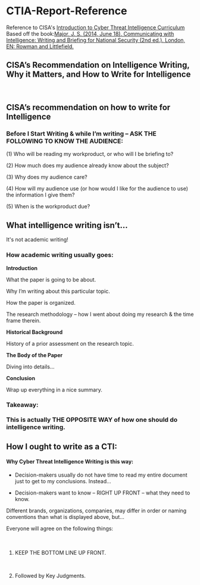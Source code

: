 # CTIA-Report-Reference

Reference to CISA's [Introduction to Cyber Threat Intelligence Curriculum](https://fedvte.usalearning.gov/publiccourses/ICI/index22.htm)
Based off the book:[Major, J. S. (2014, June 18).  Communicating with Intelligence: Writing and Briefing for National Security (2nd ed.).  London, EN: Rowman and Littlefield.](https://www.amazon.com/Communicating-Intelligence-Briefing-Professional-Education/dp/1442226625/ref=sr_1_1?crid=2MNXGZBPNJ5MO&dib=eyJ2IjoiMSJ9.uVJAb5kkluDrs-hPs6_b126aVXY5AEpEysODRqruAH7yyHG3KfVfcOVfdOOXHuCYFVULnZi6I_r0roQ_JZiAo8pYxIN7cd0Mrb8Z6FzlKtw.udHxlqatxvrhczsh9SuGtvY5BhTjDZQ2PlzsTI-69Gw&dib_tag=se&keywords=James+S.+Major+communicating+with+intelligence&qid=1718602796&s=digital-text&sprefix=james+s.+major+communicating+with+intelligence%2Cdigital-text%2C79&sr=1-1-catcorr)

<h2>CISA’s Recommendation on Intelligence Writing, Why it Matters, and How to Write for Intelligence</h2>

<br />

<h2>CISA’s recommendation on how to write for Intelligence</h2>

<h3>Before I Start Writing & while I’m writing – ASK THE FOLLOWING TO KNOW THE AUDIENCE:</h3>

(1) Who will be reading my workproduct, or who will I be briefing to?

(2) How much does my audience already know about the subject?

(3) Why does my audience care?

(4) How will my audience use (or how would I like for the audience to use) the information I give them?

(5) When is the workproduct due?

<h2>What intelligence writing isn’t…</h2>

It's not academic writing!

<h3>How academic writing usually goes:</h3>


<b>Introduction</b>

What the paper is going to be about.

Why I’m writing about this particular topic.

How the paper is organized.

The research methodology – how I went about doing my research & the time frame therein.

<b>Historical Background</b>

History of a prior assessment on the research topic.

<b>The Body of the Paper</b>

Diving into details…

<b>Conclusion</b>

Wrap up everything in a nice summary.

<h3>Takeaway: <br />
<br />
This is actually THE OPPOSITE WAY of how one should do intelligence writing.</h3>

<h2>How I ought to write as a CTI:</h2>

<h4>Why Cyber Threat Intelligence Writing is this way:</h4>

+ Decision-makers usually do not have time to read my entire document just to get to my conclusions. Instead…<br />

+ Decision-makers want to know – RIGHT UP FRONT – what they need to know. <br />

Different brands, organizations, companies, may differ in order or naming conventions than what is displayed above, but... <br />

Everyone will agree on the following things:<br />
<br />
<br />

1. KEEP THE BOTTOM LINE UP FRONT.<br />
<br />

2. Followed by Key Judgments. <br />
<br />










